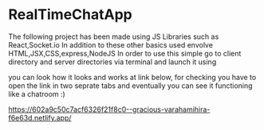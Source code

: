 # RealTimeChatApp
The following project has been made using JS Libraries such as React,Socket.io
In addition to these other basics used envolve HTML,JSX,CSS,express,NodeJS
In order to use this simple go to client directory and server directories via terminal and launch it using

you can look how it looks and works at link below,
for checking you have to open the link in two seprate tabs and eventually you can see it functioning like a chatroom :)

https://602a9c50c7acf6326f21f8c0--gracious-varahamihira-f6e63d.netlify.app/
